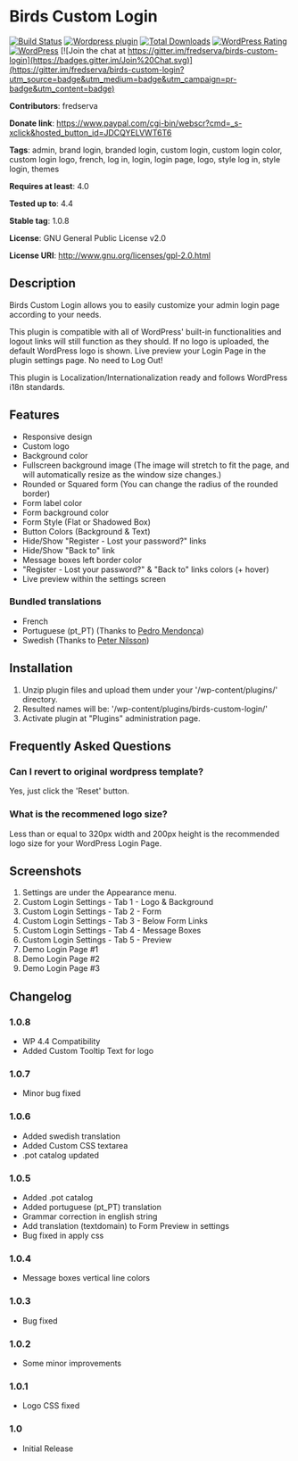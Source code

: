 # Birds Custom Login #

[![Build Status](https://travis-ci.org/fredserva/birds-custom-login.svg?branch=master)](https://travis-ci.org/fredserva/birds-custom-login)
[![Wordpress plugin](http://img.shields.io/wordpress/plugin/v/birds-custom-login.svg)](https://wordpress.org/plugins/birds-custom-login/)
[![Total Downloads](https://img.shields.io/wordpress/plugin/dt/birds-custom-login.svg)](https://wordpress.org/plugins/birds-custom-login/)
[![WordPress Rating](https://img.shields.io/wordpress/plugin/r/birds-custom-login.svg)](https://wordpress.org/plugins/birds-custom-login/)
[![WordPress](https://img.shields.io/wordpress/v/birds-custom-login.svg)](https://wordpress.org/plugins/birds-custom-login/)
[![Join the chat at https://gitter.im/fredserva/birds-custom-login](https://badges.gitter.im/Join%20Chat.svg)](https://gitter.im/fredserva/birds-custom-login?utm_source=badge&utm_medium=badge&utm_campaign=pr-badge&utm_content=badge)

**Contributors**: fredserva

**Donate link**: https://www.paypal.com/cgi-bin/webscr?cmd=_s-xclick&hosted_button_id=JDCQYELVWT6T6

**Tags**: admin, brand login, branded login, custom login, custom login color, custom login logo, french, log in, login, login page, logo, style log in, style login, themes

**Requires at least**: 4.0

**Tested up to**: 4.4

**Stable tag**: 1.0.8

**License**: GNU General Public License v2.0

**License URI**: http://www.gnu.org/licenses/gpl-2.0.html


## Description ##

Birds Custom Login allows you to easily customize your admin login page according to your needs.

This plugin is compatible with all of WordPress' built-in functionalities and logout links will still function as they should.
If no logo is uploaded, the default WordPress logo is shown.
Live preview your Login Page in the plugin settings page. No need to Log Out!

This plugin is Localization/Internationalization ready and follows WordPress i18n standards.


## Features ##
* Responsive design
* Custom logo
* Background color
* Fullscreen background image (The image will stretch to fit the page, and will automatically resize as the window size changes.)
* Rounded or Squared form (You can change the radius of the rounded border)
* Form label color
* Form background color
* Form Style (Flat or Shadowed Box)
* Button Colors (Background & Text)
* Hide/Show "Register - Lost your password?" links
* Hide/Show "Back to" link
* Message boxes left border color
* "Register - Lost your password?" & "Back to" links colors (+ hover)
* Live preview within the settings screen

### Bundled translations ###
* French
* Portuguese (pt_PT) (Thanks to <a href="https://github.com/pedro-mendonca" target="_blank">Pedro Mendonça</a>)
* Swedish (Thanks to <a href="http://www.wpdailythemes.com/" target="_blank">Peter Nilsson</a>)

## Installation ##

1. Unzip plugin files and upload them under your '/wp-content/plugins/' directory.
2. Resulted names will be: '/wp-content/plugins/birds-custom-login/'
3. Activate plugin at "Plugins" administration page.


## Frequently Asked Questions ##

### Can I revert to original wordpress template? ###

Yes, just click the 'Reset' button.

### What is the recommened logo size? ###

Less than or equal to 320px width and 200px height is the recommended logo size for your WordPress Login Page.


## Screenshots ##

1. Settings are under the Appearance menu.
2. Custom Login Settings - Tab 1 - Logo & Background
3. Custom Login Settings - Tab 2 - Form
4. Custom Login Settings - Tab 3 - Below Form Links
5. Custom Login Settings - Tab 4 - Message Boxes
6. Custom Login Settings - Tab 5 - Preview
7. Demo Login Page #1
8. Demo Login Page #2
9. Demo Login Page #3

## Changelog ##

### 1.0.8 ###
* WP 4.4 Compatibility
* Added Custom Tooltip Text for logo

### 1.0.7 ###
* Minor bug fixed

### 1.0.6 ###
* Added swedish translation
* Added Custom CSS textarea
* .pot catalog updated

### 1.0.5 ###
* Added .pot catalog
* Added portuguese (pt_PT) translation
* Grammar correction in english string
* Add translation (textdomain) to Form Preview in settings
* Bug fixed in apply css

### 1.0.4 ###
* Message boxes vertical line colors

### 1.0.3 ###
* Bug fixed

### 1.0.2 ###
* Some minor improvements

### 1.0.1 ###
* Logo CSS fixed

### 1.0 ###
* Initial Release
